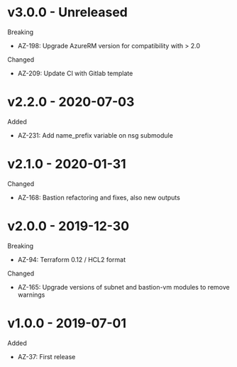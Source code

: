 # v3.0.0 - Unreleased

Breaking
  * AZ-198: Upgrade AzureRM version for compatibility with > 2.0

Changed
  * AZ-209: Update CI with Gitlab template

# v2.2.0 - 2020-07-03

Added
  * AZ-231: Add name_prefix variable on nsg submodule

# v2.1.0 - 2020-01-31

Changed
  * AZ-168: Bastion refactoring and fixes, also new outputs
  
# v2.0.0 - 2019-12-30

Breaking
  * AZ-94: Terraform 0.12 / HCL2 format

Changed
  * AZ-165: Upgrade versions of subnet and bastion-vm modules to remove warnings

# v1.0.0 - 2019-07-01

Added
  * AZ-37: First release
